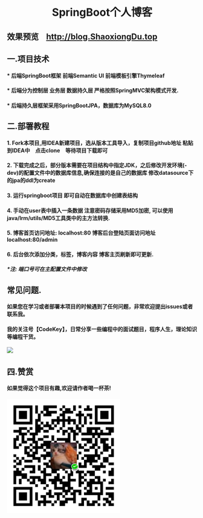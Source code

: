 # <center>SpringBoot个人博客</center>

## 效果预览 &nbsp;&nbsp;&nbsp;<a href='http://blog.shaoxiongdu.top' target ='_blank' >http://blog.ShaoxiongDu.top</a>

## 一.项目技术

#### * 后端SpringBoot框架 前端Semantic UI 前端模板引擎Thymeleaf

#### * 后端分为控制层 业务层 数据持久层 严格按照SpringMVC架构模式开发.

#### * 后端持久层框架采用SpringBootJPA，数据库为MySQL8.0

## 二.部署教程

#### 1.  Fork本项目,用IDEA新建项目，选从版本工具导入，复制项目github地址 粘贴到IDEA中　点击clone　等待项目下载即可

#### 2. 下载完成之后，部分版本需要在项目结构中指定JDK，之后修改开发环境(-dev)的配置文件中的数据库信息,确保连接的是自己的数据库  修改datasource下的jpa的ddl为create

#### 3. 运行springboot项目 即可自动在数据库中创建表结构  

#### 4. 手动在user表中插入一条数据  注意密码存储采用MD5加密, 可以使用java/lrm/utils/MD5工具类中的主方法转换.

#### 5. 博客首页访问地址: localhost:80  博客后台登陆页面访问地址 localhost:80/admin

#### 6. 后台依次添加分类，标签，博客内容  博客主页刷新即可更新.

##### *注: 端口号可在主配置文件中修改

## 常见问题.

#### 如果您在学习或者部署本项目的时候遇到了任何问题，非常欢迎提出issues或者联系我。

#### 我的关注号【CodeKey】，日常分享一些编程中的面试题目，程序人生，理论知识等编程干货。

<img src="http://blog.shaoxiongdu.top/images/CodeKey.jpg" width='300px' />

## 四.赞赏

#### 如果觉得这个项目有趣,欢迎请作者喝一杯茶!

<img src="https://github.com/ShaoxiongDu/ShaoxiongDu/blob/main/wechatPay.jpg" width='300px' />
